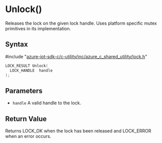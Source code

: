 # Unlock()

Releases the lock on the given lock handle. Uses platform specific mutex primitives in its implementation.

## Syntax

\#include "[azure-iot-sdk-c/c-utility/inc/azure_c_shared_utility/lock.h](../lock-h.md)"  
```C
LOCK_RESULT Unlock(
  LOCK_HANDLE  handle
);
```

## Parameters
* `handle` A valid handle to the lock.

## Return Value
Returns LOCK_OK when the lock has been released and LOCK_ERROR when an error occurs.

